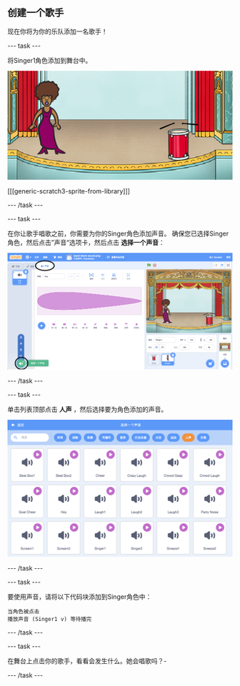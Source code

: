 ## 创建一个歌手

现在你将为你的乐队添加一名歌手！

--- task ---

将Singer1角色添加到舞台中。

![截屏](images/band-singer-mic.png)

[[[generic-scratch3-sprite-from-library]]]

--- /task ---

--- task ---

在你让歌手唱歌之前，你需要为你的Singer角色添加声音。 确保您已选择Singer角色，然后点击”声音“选项卡，然后点击 **选择一个声音**：

![截屏](images/band-import-sound-annotated.png)

--- /task ---

--- task ---

单击列表顶部点击 **人声** ，然后选择要为角色添加的声音。

![截屏](images/band-choose-sound.png)

--- /task ---

--- task ---

要使用声音，请将以下代码块添加到Singer角色中：

```blocks3
当角色被点击
播放声音 (Singer1 v) 等待播完
```

--- /task ---

--- task ---

在舞台上点击你的歌手，看看会发生什么。她会唱歌吗？-

--- /task ---